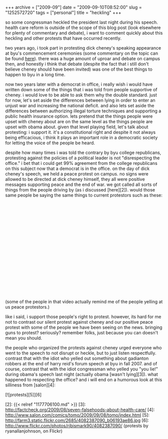 +++
archive = ["2009-09"]
date = "2009-09-10T08:52:00"
slug = "1252572720"
tags = ["personal"]
title = "heckling"
+++

so some congressman heckled the president last night during his speech.
health care reform is outside of the scope of this blog post (look
elsewhere for plenty of commentary and debate), i want to comment quickly
about this heckling and other protests that have occurred recently.

two years ago, i took part in protesting dick cheney's speaking appearance
at byu's commencement ceremonies (some commentary on the topic can be
found [here][1]). there was a huge amount of uproar and debate on campus
then, and honestly i think that debate (despite the fact that i still
don't believe cheney should have been invited) was one of the best things
to happen to byu in a long time.

now two years later with a democrat in office, i really wish i would have
written down some of the things that i was told from people supportive of
cheney. i would love to be able to ask them why the double standard. just
for now, let's set aside the differences between lying in order to enter
an unjust war and increasing the national deficit. and also lets set aside
the differences between authorizing illegal torture techniques and
supporting a public health insurance option. lets pretend that the things
people were upset with cheney about are on the same level as the things
people are upset with obama about. given that level playing field, let's
talk about protesting: i support it. it's a constitutional right and
despite it not always being efficacious, i think it plays an important
role in a democratic society for letting the voice of the people be heard.

despite how many times i was told the contrary by byu college republicans,
protesting against the policies of a political leader is not
"disrespecting the office." i bet that i could get 99% agreement from the
college republicans on this subject now that a democrat is in the office.
on the day of dick cheney's speech, we held a peace protest on campus. no
signs were allowed to be directed at dick cheney himself, they all were
positive messages supporting peace and the end of war. we got called all
sorts of things from the people driving by (as i discussed [here][2]).
would those same people be saying the same things to current protestors
such as these:

<object width="480" height="295">
<param name="movie" value="http://www.youtube.com/v/ZKBa9K_vAm8&hl=en&fs=1"></param>
<param name="allowFullScreen" value="true"></param>
<param name="allowscriptaccess" value="always"></param>
<embed src="http://www.youtube.com/v/ZKBa9K_vAm8&hl=en&fs=1" type="application/x-shockwave-flash" width="480" height="295" allowscriptaccess="always" allowfullscreen="true"></embed>
</object>

(some of the people in that video actually remind me of the people yelling
at us peace protestors.)

like i said, i support those people's right to protest. however, its hard
for me not to contrast our silent protest against cheney and our positive
peace protest with some of the people we have been seeing on the news.
bringing guns to protest? seriously? remember folks, just because you can
doesn't mean you should.

the people who organized the protests against cheney urged everyone who
went to the speech to not disrupt or heckle, but to just listen
respectfully. contrast that with the idiot who yelled out something about
gadianton robbers at the end of harry reid's forum speech at byu in fall 2007.
and of course, contrast that with the idiot congressman who yelled you
"you lie!" during obama's speech last night (actually obama [wasn't
lying][3]). what happened to respecting the office? and i will end on
a humorous look at this silliness from [salon][4]:

[![protests][5]][6]

[1]: http://messengerandadvocate.wordpress.com/2007/03/29/church-issues-formal-statement-on-dick-cheney-byu-invitation/
[2]: {{< relref "1177706100.md" >}}
[3]: http://factcheck.org/2009/08/seven-falsehoods-about-health-care/
[4]: http://www.salon.com/comics/tomo/2009/09/08/tomo/index.html
[5]: http://farm3.static.flickr.com/2685/4082387090_b06193ae86.jpg
[6]: http://www.flickr.com/photos/rjbismark90/4082387090/ (protests by ryanallanjohnson, on Flickr)

